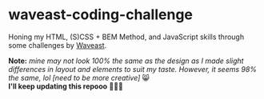 # waveast-coding-challenge  
Honing my HTML, (S)CSS + BEM Method, and JavaScript skills through some challenges by [Waveast](https://azhariemuhammad.notion.site/azhariemuhammad/Waveast-coding-challenge-58227634ffeb4ef9b966fb0cf0e25a04).  
  
**Note:** *mine may not look 100% the same as the design as I made slight differences in layout and elements to suit my taste. However, it seems 98% the same, lol [need to be more creative]* 😸  
**I'll keep updating this repooo** 👩🏼‍💻

